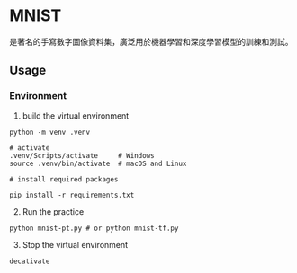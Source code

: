 # MNIST

是著名的手寫數字圖像資料集，廣泛用於機器學習和深度學習模型的訓練和測試。

## Usage

### Environment

1. build the virtual environment

  ```
  python -m venv .venv
  
  # activate
  .venv/Scripts/activate     # Windows
  source .venv/bin/activate  # macOS and Linux
  
  # install required packages

  pip install -r requirements.txt

  ```

2. Run the practice

  ```
  python mnist-pt.py # or python mnist-tf.py
  ```

3. Stop the virtual environment

  ```
  decativate
  ```

